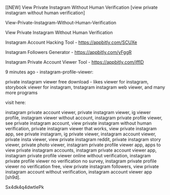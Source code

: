 [[NEW] View Private Instagram Without Human Verification [view private instagram without human verification]

View-Private-Instagram-Without-Human-Verification

View Private Instagram Without Human Verification

Instagram Account Hacking Tool - https://appbitly.com/SCUXe

Instagram Followers Generator - https://appbitly.com/yFggR

Instagram Private Account Viewer Tool - https://appbitly.com/jfflD

9 minutes ago - instagram-profile-viewer:

private instagram viewer free download - likes viewer for instagram, storybook viewer for instagram, tnstagram instagram web viewer, and many more programs

visit here:

instagram private account viewer, private instagram viewer, ig viewer profile, instagram viewer without account, instagram private profile viewer, see private instagram account, view private instagram without human verification, private instagram viewer that works, view private instagram app, see private instagram, ig private viewer, instagram account viewer, private insta viewer, view private instagram reddit, private instagram story viewer, private photo viewer, instagram private profile viewer app, apps to view private instagram accounts, instagram private account viewer app, instagram private profile viewer online without verification, instagram private profile viewer no verification no survey, instagram private profile viewer no verification free, view private instagram followers, view private instagram account without verification, instagram account viewer app [sh9d].

Sx4dk4q4dwtIePk

